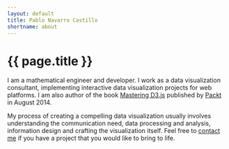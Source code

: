 ```yaml
---
layout: default
title: Pablo Navarro Castillo
shortname: about
---
```


# {{ page.title }}

I am a mathematical engineer and developer. I work as a data visualization consultant, implementing interactive data visualization projects for web platforms. I am also author of the book [Mastering D3.js](https://www.packtpub.com/web-development/mastering-d3js) published by [Packt](https://www.packtpub.com) in August 2014.

My process of creating a compelling data visualization usually involves understanding the communication need, data processing and analysis, information design and crafting the visualization itself. Feel free to <a href="mailto:pnavarrc@gmail.com">contact me</a> if you have a project that you would like to bring to life.
